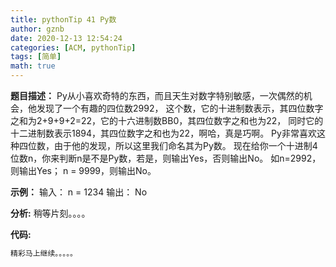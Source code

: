 ```yaml
---
title: pythonTip 41 Py数
author: gznb
date: 2020-12-13 12:54:24
categories: [ACM, pythonTip]
tags: [简单]
math: true
---
```


**题目描述：**
Py从小喜欢奇特的东西，而且天生对数字特别敏感，一次偶然的机会，他发现了一个有趣的四位数2992，
这个数，它的十进制数表示，其四位数字之和为2+9+9+2=22，它的十六进制数BB0，其四位数字之和也为22，
同时它的十二进制数表示1894，其四位数字之和也为22，啊哈，真是巧啊。
Py非常喜欢这种四位数，由于他的发现，所以这里我们命名其为Py数。
现在给你一个十进制4位数n，你来判断n是不是Py数，若是，则输出Yes，否则输出No。
如n=2992，则输出Yes； n = 9999，则输出No。

**示例：**
输入：
n = 1234
输出：
No


**分析:**
稍等片刻。。。。

**代码:**
```python
精彩马上继续。。。。。
```
